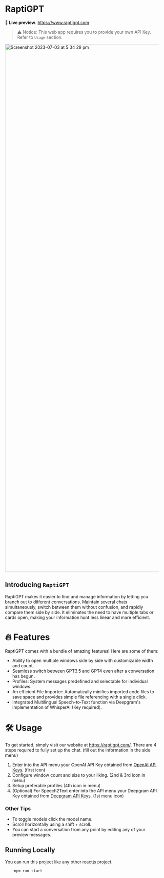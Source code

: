 # RaptiGPT

**🍿 Live preview**: https://www.raptigpt.com

> ⚠️ Notice: This web app requires you to provide your own API Key. Refer to `Usage` section.
&nbsp;
<img width="1728" alt="Screenshot 2023-07-03 at 5 34 29 pm" src="https://github.com/getrasa/rapti-gpt/assets/21182768/322e8630-6545-42d0-a390-6cd930c9045f">




## Introducing `RaptiGPT`
RaptiGPT makes it easier to find and manage information by letting you branch out to different conversations. Maintain several chats simultaneously, switch between them without confusion, and rapidly compare them side by side. It eliminates the need to have multiple tabs or cards open, making your information hunt less linear and more efficient.


# 🔥 Features

RaptiGPT comes with a bundle of amazing features! Here are some of them:
- Ability to open multiple windows side by side with customizable width and count.
- Seamless switch between GPT3.5 and GPT4 even after a conversation has begun.
- Profiles: System messages predefined and selectable for individual windows.
- An efficient File Importer: Automatically minifies imported code files to save space and provides simple file referencing with a single click.
- Integrated Multilingual Speech-to-Text function via Deepgram's implementation of WhisperAI (Key required).

# 🛠️ Usage

To get started, simply visit our website at <https://raptigpt.com/>. There are 4 steps required to fully set up the chat.
(fill out the information in the side menu)

1. Enter into the API menu your OpenAI API Key obtained from [OpenAI API Keys](https://platform.openai.com/account/api-keys). (first icon)
2. Configure window count and size to your liking. (2nd & 3rd icon in menu)
2. Setup preferable profiles (4th icon in menu)
3. (Optional) For Speech2Text enter into the API menu your Deepgram API Key obtained from [Deepgram API Keys](https://deepgram.com/). (1st menu icon)

### Other Tips
- To toggle models click the model name.
- Scroll horizontally using a shift + scroll.
- You can start a conversation from any point by editing any of your preview messages.

## Running Locally
You can run this project like any other reactjs project.
```bash
    npm run start
   ```



